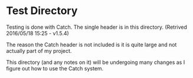 # Test Directory #

Testing is done with Catch. The single header is in this directory.
(Retrived 2016/05/18 15:25 - v1.5.4)

The reason the Catch header is not included is it is quite large and not
actually part of my project.

This directory (and any notes on it) will be undergoing many changes as I
figure out how to use the Catch system.
